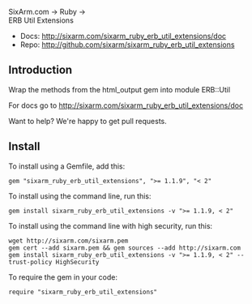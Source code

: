 SixArm.com → Ruby → <br> ERB Util Extensions

* Docs: <http://sixarm.com/sixarm_ruby_erb_util_extensions/doc>
* Repo: <http://github.com/sixarm/sixarm_ruby_erb_util_extensions>
<!--HEADER-SHUT-->


## Introduction

Wrap the methods from the html_output gem into module ERB::Util

For docs go to <http://sixarm.com/sixarm_ruby_erb_util_extensions/doc>

Want to help? We're happy to get pull requests.


<!--INSTALL-OPEN-->

## Install

To install using a Gemfile, add this:

    gem "sixarm_ruby_erb_util_extensions", ">= 1.1.9", "< 2"

To install using the command line, run this:

    gem install sixarm_ruby_erb_util_extensions -v ">= 1.1.9, < 2"

To install using the command line with high security, run this:

    wget http://sixarm.com/sixarm.pem
    gem cert --add sixarm.pem && gem sources --add http://sixarm.com
    gem install sixarm_ruby_erb_util_extensions -v ">= 1.1.9, < 2" --trust-policy HighSecurity

To require the gem in your code:

    require "sixarm_ruby_erb_util_extensions"

<!--INSTALL-SHUT-->

